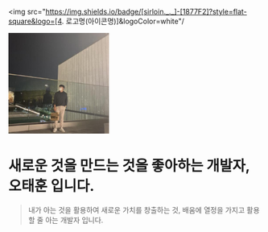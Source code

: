 <img src="https://img.shields.io/badge/[sirloin._._]-[1877F2]?style=flat-square&logo=[4. 로고명(아이콘명)]&logoColor=white"/

<img width="200" alt="image" src="./image/image.jpeg"> 

# 새로운 것을 만드는 것을 좋아하는 개발자, 오태훈 입니다.
> 내가 아는 것을 활용하여 새로운 가치를 창출하는 것, 배움에 열정을 가지고 활용할 줄 아는 개발자 입니다.
